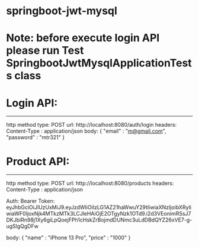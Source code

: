 # springboot-jwt-mysql


# Note: before execute login API please run Test SpringbootJwtMysqlApplicationTests class

# Login API:
-----------
http method type: POST
url: http://localhost:8080/auth/login
headers: 
Content-Type : application/json
body:
{
    "email" : "m@gmail.com",
    "password" : "mtr321"
}




# Product API:
-----------
http method type: POST
url: http://localhost:8080/products
headers: 
Content-Type : application/json

Auth:
Bearer Token: eyJhbGciOiJIUzUxMiJ9.eyJzdWIiOiIzLG1AZ21haWwuY29tIiwiaXNzIjoibXRyIiwiaWF0IjoxNjk4MTkzMTk3LCJleHAiOjE2OTgyNzk1OTd9.i2d3VEonimRSsJ7DKJbiRn98j1Xy6giLpQoejFPh1cHskZrBojmdDUNmc3uLdDBdQYZ26xVE7-g-ugSlgQgDFw

body:
{
    "name" : "iPhone 13 Pro",
    "price" : "1000"
    }










